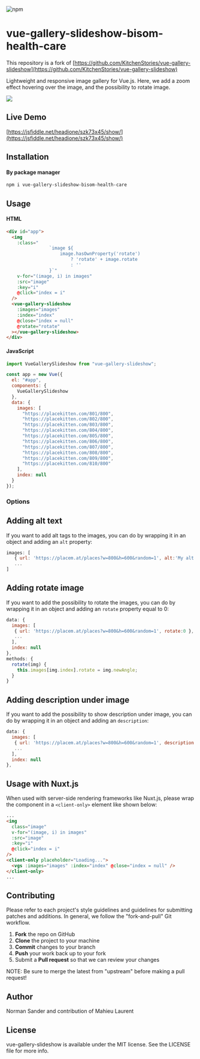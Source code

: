 ![npm](https://img.shields.io/npm/dt/vue-gallery-slideshow.svg)

# vue-gallery-slideshow-bisom-health-care

This repository is a fork of [https://github.com/KitchenStories/vue-gallery-slideshow](https://github.com/KitchenStories/vue-gallery-slideshow)

Lightweight and responsive image gallery for Vue.js.
Here, we add a zoom effect hovering over the image, and the possibility to rotate image.

![](https://github.com/BisomHealthCare/vue-gallery-slideshow/blob/master/images/vue-gallery-slideshow-bisom-health-care.gif)

## Live Demo

[https://jsfiddle.net/headione/szk73x45/show/](https://jsfiddle.net/headione/szk73x45/show/)

## Installation

#### By package manager

```bash
npm i vue-gallery-slideshow-bisom-health-care
```

## Usage

#### HTML

```html
<div id="app">
  <img
    :class="
				`image ${
					image.hasOwnProperty('rotate')
						? 'rotate' + image.rotate
						: ''
				}`"
    v-for="(image, i) in images"
    :src="image"
    :key="i"
    @click="index = i"
  />
  <vue-gallery-slideshow
    :images="images"
    :index="index"
    @close="index = null"
    @rotate="rotate"
  ></vue-gallery-slideshow>
</div>
```

#### JavaScript

```javascript
import VueGallerySlideshow from "vue-gallery-slideshow";

const app = new Vue({
  el: "#app",
  components: {
    VueGallerySlideshow
  },
  data: {
    images: [
      "https://placekitten.com/801/800",
      "https://placekitten.com/802/800",
      "https://placekitten.com/803/800",
      "https://placekitten.com/804/800",
      "https://placekitten.com/805/800",
      "https://placekitten.com/806/800",
      "https://placekitten.com/807/800",
      "https://placekitten.com/808/800",
      "https://placekitten.com/809/800",
      "https://placekitten.com/810/800"
    ],
    index: null
  }
});
```

### Options

## Adding alt text

If you want to add alt tags to the images, you can do by wrapping it in an object and adding an `alt` property:

```javascript
images: [
   { url: 'https://placem.at/places?w=800&h=600&random=1', alt:'My alt text' },
   ...
]
```

## Adding rotate image

If you want to add the possibility to rotate the images, you can do by wrapping it in an object and adding an `rotate` property equal to 0:

```javascript
data: {
  images: [
   { url: 'https://placem.at/places?w=800&h=600&random=1', rotate:0 },
   ...
  ],
  index: null
},
methods: {
  rotate(img) {
    this.images[img.index].rotate = img.newAngle;
  }
}
```

## Adding description under image

If you want to add the possibility to show description under image, you can do by wrapping it in an object and adding an `description`:

```javascript
data: {
  images: [
   { url: 'https://placem.at/places?w=800&h=600&random=1', description: 'my description here' },
   ...
  ],
  index: null
},
```

## Usage with Nuxt.js

When used with server-side rendering frameworks like Nuxt.js, please wrap the component in a `<client-only>` element like shown below:

```html
...
<img
  class="image"
  v-for="(image, i) in images"
  :src="image"
  :key="i"
  @click="index = i"
/>
<client-only placeholder="Loading...">
  <vgs :images="images" :index="index" @close="index = null" />
</client-only>
...
```

## Contributing

Please refer to each project's style guidelines and guidelines for submitting patches and additions. In general, we follow the "fork-and-pull" Git workflow.

1. **Fork** the repo on GitHub
2. **Clone** the project to your machine
3. **Commit** changes to your branch
4. **Push** your work back up to your fork
5. Submit a **Pull request** so that we can review your changes

NOTE: Be sure to merge the latest from "upstream" before making a pull request!

## Author

Norman Sander and contribution of Mahieu Laurent

## License

vue-gallery-slideshow is available under the MIT license. See the LICENSE file for more info.

